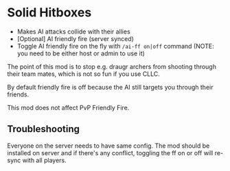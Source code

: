 Solid Hitboxes
=========

- Makes AI attacks collide with their allies
- [Optional] AI friendly fire (server synced)
- Toggle AI friendly fire on the fly with <code>/ai-ff on|off</code> command (NOTE: you need to be either host or admin to use it)

The point of this mod is to stop e.g. draugr archers from shooting through their team mates, which is not so fun if you use CLLC.

By default friendly fire is off because the AI still targets you through their friends.

This mod does not affect PvP Friendly Fire.

Troubleshooting
-----------
Everyone on the server needs to have same config. The mod should be installed on server and if there's any conflict, toggling the ff on or off will re-sync with all players.